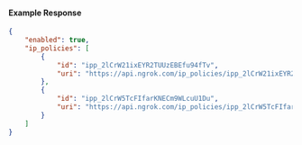 <!-- Code generated for API Clients. DO NOT EDIT. -->

#### Example Response

```json
{
	"enabled": true,
	"ip_policies": [
		{
			"id": "ipp_2lCrW21ixEYR2TUUzEBEfu94fTv",
			"uri": "https://api.ngrok.com/ip_policies/ipp_2lCrW21ixEYR2TUUzEBEfu94fTv"
		},
		{
			"id": "ipp_2lCrW5TcFIfarKNECm9WLcuU1Du",
			"uri": "https://api.ngrok.com/ip_policies/ipp_2lCrW5TcFIfarKNECm9WLcuU1Du"
		}
	]
}
```
